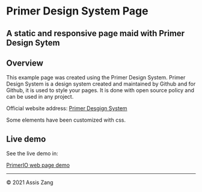 # Primer Design System Page

## A static and responsive page maid with Primer Design Sytem

## Overview

This example page was created using the Primer Design System.
Primer Design System is a design system created and maintained by Github and for Github, it is used to style your pages.
It is done with open source policy and can be used in any project. 

Official website address: [Primer Desgign System](https://primer.style)

Some elements have been customized with css.

## Live demo

See the live demo in: 

[PrimerIO web page demo](https://zangassis.github.io/primer-style-page/)

- - -
© 2021 Assis Zang 
